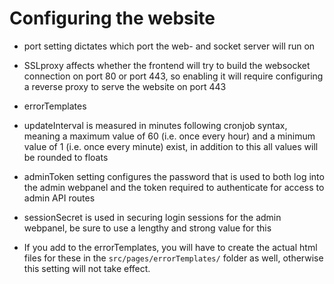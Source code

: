 # Configuring the website

- port setting dictates which port the web- and socket server will run on
- SSLproxy affects whether the frontend will try to build the websocket connection on port 80 or port 443, so enabling it will require configuring a reverse proxy to serve the website on port 443
- errorTemplates
- updateInterval is measured in minutes following cronjob syntax, meaning a maximum value of 60 (i.e. once every hour) and a minimum value of 1 (i.e. once every minute) exist, in addition to this all values will be rounded to floats
- adminToken setting configures the password that is used to both log into the admin webpanel and the token required to authenticate for access to admin API routes
- sessionSecret is used in securing login sessions for the admin webpanel, be sure to use a lengthy and strong value for this

- If you add to the errorTemplates, you will have to create the actual html files for these in the `src/pages/errorTemplates/` folder as well, otherwise this setting will not take effect.